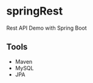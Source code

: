 # springRest
Rest API Demo with Spring Boot 

 ## Tools
<ul>
<li>Maven</li>
<li>MySQL</li>
<li>JPA</li>
</ul>
 
 
